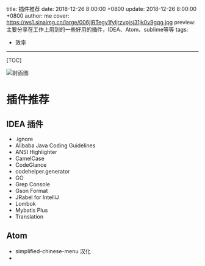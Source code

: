 title: 插件推荐
date: 2018-12-26 8:00:00 +0800
update: 2018-12-26 8:00:00 +0800
author: me
cover: https://ws1.sinaimg.cn/large/006jIRTegy1fyljrzvpjsj31jk0v9gqg.jpg
preview:  主要分享在工作上用到的一些好用的插件，IDEA、Atom、sublime等等
tags:

  - 效率

---

[TOC]

![封面图](https://ws1.sinaimg.cn/large/006jIRTegy1fyljrzvpjsj31jk0v9gqg.jpg)

# 插件推荐

## IDEA 插件

* .ignore
* Alibaba Java Coding Guidelines 
* ANSI Highlighter
* CamelCase
* CodeGlance
* codehelper.generator
* GO
* Grep Console
* Gson Format
* JRabel for IntelliJ
* Lombok
* Mybatis Plus
* Translation

## Atom

* simplified-chinese-menu 汉化
* 



